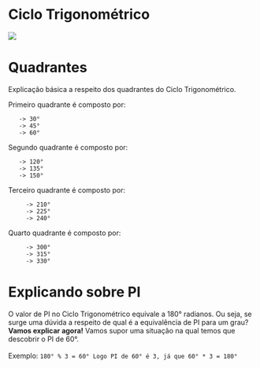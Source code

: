 # Ciclo Trigonométrico

<img src="https://imgur.com/yVKl5Lq.png">

# Quadrantes

Explicação básica a respeito dos quadrantes do Ciclo Trigonométrico.

Primeiro quadrante é composto por:
  ```
     -> 30°
     -> 45°
     -> 60°
  ```
Segundo quadrante é composto por:
  ```
     -> 120°
     -> 135°
     -> 150°
  ```
Terceiro quadrante é composto por:
```
     -> 210°
     -> 225°
     -> 240°
```
Quarto quadrante é composto por:
```
     -> 300°
     -> 315°
     -> 330°
```

# Explicando sobre PI

O valor de PI no Ciclo Trigonométrico equivale a 180° radianos. Ou seja, se surge uma dúvida a respeito de qual é a equivalência de PI para um grau?
<br><b>Vamos explicar agora!</b>
Vamos supor uma situação na qual temos que descobrir o PI de 60°.
<br>
<br>
    Exemplo:
          ```
            180° % 3 = 60°
              Logo PI de 60° é 3, já que 60° * 3 = 180°
          ```

